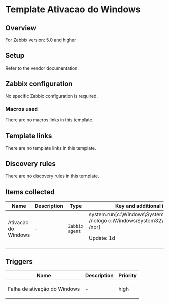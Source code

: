 # Template Ativacao do Windows

## Overview

For Zabbix version: 5.0 and higher

## Setup

Refer to the vendor documentation.

## Zabbix configuration

No specific Zabbix configuration is required.

### Macros used

There are no macros links in this template.

## Template links

There are no template links in this template.

## Discovery rules

There are no discovery rules in this template.

## Items collected

|Name|Description|Type|Key and additional info|
|----|-----------|----|----|
|Ativacao do Windows|<p>-</p>|`Zabbix agent`|system.run[c:\Windows\System32\cscript.exe /nologo c:\Windows\System32\slmgr.vbs /xpr]<p>Update: 1d</p>|
## Triggers

|Name|Description|Priority|
|----|-----------|----|
|Falha de ativação do Windows|<p>-</p>|high|
